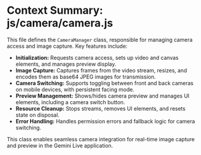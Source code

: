 # Context Summary: js/camera/camera.js

This file defines the `CameraManager` class, responsible for managing camera access and image capture. Key features include:

- **Initialization:** Requests camera access, sets up video and canvas elements, and manages preview display.
- **Image Capture:** Captures frames from the video stream, resizes, and encodes them as base64 JPEG images for transmission.
- **Camera Switching:** Supports toggling between front and back cameras on mobile devices, with persistent facing mode.
- **Preview Management:** Shows/hides camera preview and manages UI elements, including a camera switch button.
- **Resource Cleanup:** Stops streams, removes UI elements, and resets state on disposal.
- **Error Handling:** Handles permission errors and fallback logic for camera switching.

This class enables seamless camera integration for real-time image capture and preview in the Gemini Live application.